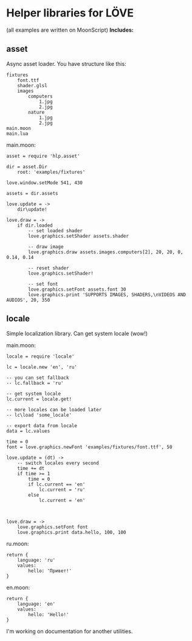 # Helper libraries for LÖVE

(all examples are written on MoonScript)
**Includes:** 

## asset
Async asset loader.
You have structure like this:
```
fixtures
	font.ttf
	shader.glsl
	images
		computers
			1.jpg
			2.jpg
		nature
			1.jpg
			2.jpg
main.moon
main.lua
```

main.moon:
```moonscript
asset = require 'hlp.asset'

dir = asset.Dir
	root: 'examples/fixtures'

love.window.setMode 541, 430

assets = dir.assets

love.update = ->
	dir\update!

love.draw = ->
	if dir.loaded
		-- set loaded shader
		love.graphics.setShader assets.shader

		-- draw image
		love.graphics.draw assets.images.computers[2], 20, 20, 0, 0.14, 0.14

		-- reset shader
		love.graphics.setShader!

		-- set font
		love.graphics.setFont assets.font 30
		love.graphics.print 'SUPPORTS IMAGES, SHADERS,\nVIDEOS AND AUDIOS', 20, 350
```

## locale
Simple localization library.
Can get system locale (wow!)

main.moon:
```moonscript
locale = require 'locale'

lc = locale.new 'en', 'ru'

-- you can set fallback
-- lc.fallback = 'ru'

-- get system locale
lc.current = locale.get!

-- more locales can be loaded later
-- lc\load 'some_locale'

-- export data from locale
data = lc.values

time = 0
font = love.graphics.newFont 'examples/fixtures/font.ttf', 50

love.update = (dt) ->
	-- switch locales every second
	time += dt
	if time >= 1
		time = 0
		if lc.current == 'en'
			lc.current = 'ru'
		else
			lc.current = 'en'



love.draw = ->
	love.graphics.setFont font
	love.graphics.print data.hello, 100, 100
```

ru.moon:
```moonscript
return {
	language: 'ru'
	values:
		hello: 'Привет!'
}
```

en.moon:
```moonscript
return {
	language: 'en'
	values:
		hello: 'Hello!'
}
```

I'm working on documentation for another utilities.
